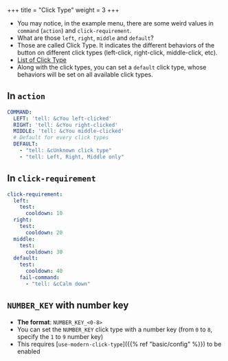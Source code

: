 +++
title = "Click Type"
weight = 3
+++

* You may notice, in the example menu, there are some weird values in `command` (`action`) and `click-requirement`.
* What are those `left`, `right`, `middle` and `default`?
* Those are called Click Type. It indicates the different behaviors of the button on different click types (left-click, right-click, middle-click, etc).
* [List of Click Type](https://hub.spigotmc.org/javadocs/spigot/org/bukkit/event/inventory/ClickType.html)
* Along with the click types, you can set a `default` click type, whose behaviors will be set on all available click types.

## In `action`

```yaml
COMMAND:
  LEFT: 'tell: &cYou left-clicked'
  RIGHT: 'tell: &cYou right-clicked'
  MIDDLE: 'tell: &cYou middle-clicked'
  # Default for every click types
  DEFAULT:
    - "tell: &cUnknown click type"
    - "tell: Left, Right, Middle only"
```

## In `click-requirement`

```yaml
click-requirement:
  left:
    test:
      cooldown: 10
  right:
    test:
      cooldown: 20
  middle:
    test:
      cooldown: 30
  default:
    test:
      cooldown: 40
    fail-command:
      - "tell: &cCalm down"
```

## `NUMBER_KEY` with number key

* **The format**: `NUMBER_KEY_<0-8>`
* You can set the `NUMBER_KEY` click type with a number key (from `0` to `8`, specify the `1` to `9` number key)
* This requires [`use-modern-click-type`]({{% ref "basic/config" %}}) to be enabled
